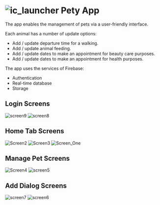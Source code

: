 # ![ic_launcher](https://user-images.githubusercontent.com/48810056/109519239-b9362480-7ab3-11eb-9e9c-96be73efc96a.png) Pety App 
 

The app enables the management of pets via a user-friendly interface.

Each animal has a number of update options:
* Add / update departure time for a walking.
* Add / update animal feeding.
* Add / update dates to make an appointment for beauty care purposes.
* Add / update dates to make an appointment for health purposes.

The app uses the services of Firebase:
* Authentication
* Real-time database
* Storage

## Login Screens
![screen9](https://user-images.githubusercontent.com/48810056/109517626-234dca00-7ab2-11eb-8a7d-24b57566a1ee.JPG)
![screen8](https://user-images.githubusercontent.com/48810056/109517635-25178d80-7ab2-11eb-92ed-28a92b19c868.JPG)

## Home Tab Screens
![Screen2](https://user-images.githubusercontent.com/48810056/109517749-42e4f280-7ab2-11eb-970d-b4f4355ccf33.JPG)
![Screen3](https://user-images.githubusercontent.com/48810056/109517994-850e3400-7ab2-11eb-9b33-fa1c44c9c76c.JPG)
![Screen_One](https://user-images.githubusercontent.com/48810056/109517813-56905900-7ab2-11eb-93ec-a7ae66c55414.JPG)

## Manage Pet Screens
![Screen4](https://user-images.githubusercontent.com/48810056/109518104-a2db9900-7ab2-11eb-8d29-509e93bed5de.JPG)
![screen5](https://user-images.githubusercontent.com/48810056/109518109-a4a55c80-7ab2-11eb-9336-4045aac041ab.JPG)

## Add Dialog Screens
![screen7](https://user-images.githubusercontent.com/48810056/109518152-ad962e00-7ab2-11eb-9de5-292afb4b4f95.JPG)
![screen6](https://user-images.githubusercontent.com/48810056/109518157-ae2ec480-7ab2-11eb-8fbc-0331de20b99a.JPG)

